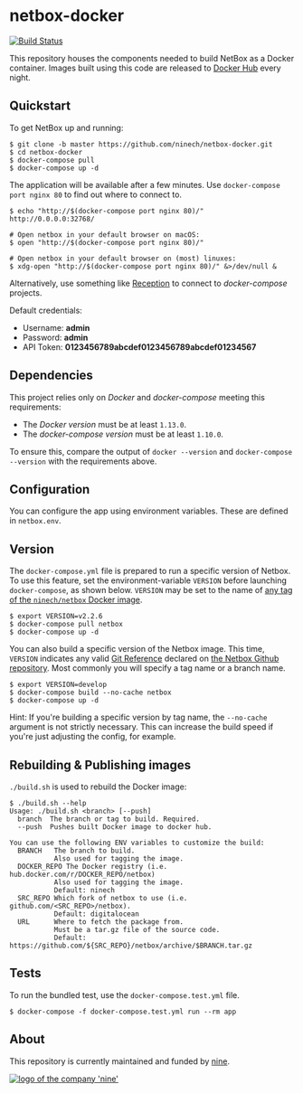 # netbox-docker

[![Build Status](https://travis-ci.org/ninech/netbox-docker.svg?branch=master)](https://travis-ci.org/ninech/netbox-docker)

This repository houses the components needed to build NetBox as a Docker container.
Images built using this code are released to [Docker Hub](https://hub.docker.com/r/ninech/netbox) every night.

## Quickstart

To get NetBox up and running:

```
$ git clone -b master https://github.com/ninech/netbox-docker.git
$ cd netbox-docker
$ docker-compose pull
$ docker-compose up -d
```

The application will be available after a few minutes.
Use `docker-compose port nginx 80` to find out where to connect to.

```
$ echo "http://$(docker-compose port nginx 80)/"
http://0.0.0.0:32768/

# Open netbox in your default browser on macOS:
$ open "http://$(docker-compose port nginx 80)/"

# Open netbox in your default browser on (most) linuxes:
$ xdg-open "http://$(docker-compose port nginx 80)/" &>/dev/null &
```

Alternatively, use something like [Reception](https://github.com/ninech/reception) to
connect to _docker-compose_ projects.

Default credentials:

* Username: **admin**
* Password: **admin**
* API Token: **0123456789abcdef0123456789abcdef01234567**

## Dependencies

This project relies only on *Docker* and *docker-compose* meeting this requirements:

* The *Docker version* must be at least `1.13.0`.
* The *docker-compose version* must be at least `1.10.0`.

To ensure this, compare the output of `docker --version` and `docker-compose --version` with the requirements above.

## Configuration

You can configure the app using environment variables. These are defined in `netbox.env`.

## Version

The `docker-compose.yml` file is prepared to run a specific version of Netbox.
To use this feature, set the environment-variable `VERSION` before launching `docker-compose`, as shown below.
`VERSION` may be set to the name of
[any tag of the `ninech/netbox` Docker image](https://hub.docker.com/r/ninech/netbox/tags/).

```
$ export VERSION=v2.2.6
$ docker-compose pull netbox
$ docker-compose up -d
```

You can also build a specific version of the Netbox image. This time, `VERSION` indicates any valid
[Git Reference](https://git-scm.com/book/en/v2/Git-Internals-Git-References) declared on
[the Netbox Github repository](https://github.com/digitalocean/netbox/releases).
Most commonly you will specify a tag name or a branch name.

```
$ export VERSION=develop
$ docker-compose build --no-cache netbox
$ docker-compose up -d
```

Hint: If you're building a specific version by tag name, the `--no-cache` argument is not strictly necessary.
This can increase the build speed if you're just adjusting the config, for example.

## Rebuilding & Publishing images

`./build.sh` is used to rebuild the Docker image:

```
$ ./build.sh --help
Usage: ./build.sh <branch> [--push]
  branch  The branch or tag to build. Required.
  --push  Pushes built Docker image to docker hub.

You can use the following ENV variables to customize the build:
  BRANCH   The branch to build.
           Also used for tagging the image.
  DOCKER_REPO The Docker registry (i.e. hub.docker.com/r/DOCKER_REPO/netbox)
           Also used for tagging the image.
           Default: ninech
  SRC_REPO Which fork of netbox to use (i.e. github.com/<SRC_REPO>/netbox).
           Default: digitalocean
  URL      Where to fetch the package from.
           Must be a tar.gz file of the source code.
           Default: https://github.com/${SRC_REPO}/netbox/archive/$BRANCH.tar.gz
```

## Tests

To run the bundled test, use the `docker-compose.test.yml` file.

```
$ docker-compose -f docker-compose.test.yml run --rm app
```

## About

This repository is currently maintained and funded by [nine](https://nine.ch).

[![logo of the company 'nine'](https://logo.apps.at-nine.ch/Dmqied_eSaoBMQwk3vVgn4UIgDo=/trim/500x0/logo_claim.png)](https://www.nine.ch)
